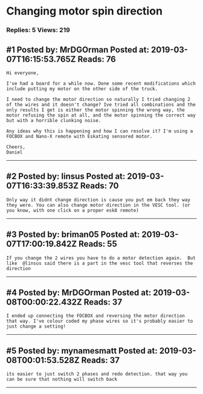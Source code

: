 # Changing motor spin direction

### Replies: 5 Views: 219

## \#1 Posted by: MrDGOrman Posted at: 2019-03-07T16:15:53.765Z Reads: 76

```
Hi everyone,

I've had a board for a while now. Done some recent modifications which include putting my motor on the other side of the truck.

I need to change the motor direction so naturally I tried changing 2 of the wires and it doesn't change? Ive tried all combinations and the only results I get is either the motor spinning the wrong way, the motor refusing the spin at all, and the motor spinning the correct way but with a horrible clunking noise.

Any ideas why this is happening and how I can resolve it? I'm using a FOCBOX and Nano-X remote with Eskating sensored motor.

Cheers,
Daniel
```

---
## \#2 Posted by: linsus Posted at: 2019-03-07T16:33:39.853Z Reads: 70

```
Only way it didnt change direction is cause you put em back they way they were. You can also change motor direction in the VESC tool. (or you know, with one click on a proper esk8 remote)
```

---
## \#3 Posted by: briman05 Posted at: 2019-03-07T17:00:19.842Z Reads: 55

```
If you change the 2 wires you have to do a motor detection again.  But like  @linsus said there is a part in the vesc tool that reverses the direction
```

---
## \#4 Posted by: MrDGOrman Posted at: 2019-03-08T00:00:22.432Z Reads: 37

```
I ended up connecting the FOCBOX and reversing the motor direction that way. I've colour coded my phase wires so it's probably easier to just change a setting!
```

---
## \#5 Posted by: mynamesmatt Posted at: 2019-03-08T00:01:53.528Z Reads: 37

```
its easier to just switch 2 phases and redo detection. that way you can be sure that nothing will switch back
```

---
